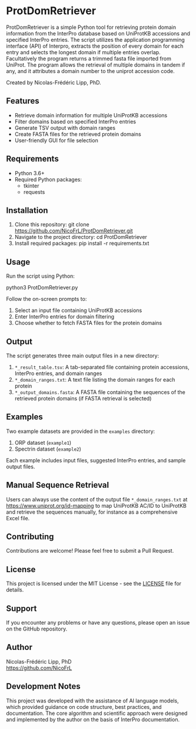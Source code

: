 # ProtDomRetriever

ProtDomRetriever is a simple Python tool for retrieving protein domain information from the InterPro database based on UniProtKB accessions and specified InterPro entries. The script utilizes the application programming interface (API) of Interpro, extracts the position of every domain for each entry and selects the longest domain if multiple entries overlap. Facultatively the program returns a trimmed fasta file imported from UniProt. The program allows the retrieval of multiple domains in tandem if any, and it attributes a domain number to the uniprot accession code.

Created by Nicolas-Frédéric Lipp, PhD.


## Features

- Retrieve domain information for multiple UniProtKB accessions
- Filter domains based on specified InterPro entries
- Generate TSV output with domain ranges
- Create FASTA files for the retrieved protein domains
- User-friendly GUI for file selection

## Requirements

- Python 3.6+
- Required Python packages:
  - tkinter
  - requests

## Installation

1. Clone this repository:
   git clone https://github.com/NicoFrL/ProtDomRetriever.git
2. Navigate to the project directory:
   cd ProtDomRetriever
3. Install required packages:
   pip install -r requirements.txt

## Usage

Run the script using Python:

python3 ProtDomRetriever.py

Follow the on-screen prompts to:
1. Select an input file containing UniProtKB accessions
2. Enter InterPro entries for domain filtering
3. Choose whether to fetch FASTA files for the protein domains

## Output

The script generates three main output files in a new directory:

1. `*_result_table.tsv`: A tab-separated file containing protein accessions, InterPro entries, and domain ranges
2. `*_domain_ranges.txt`: A text file listing the domain ranges for each protein
3. `*_output_domains.fasta`: A FASTA file containing the sequences of the retrieved protein domains (if FASTA retrieval is selected)

## Examples

Two example datasets are provided in the `examples` directory:

1. ORP dataset (`example1`)
2. Spectrin dataset (`example2`)

Each example includes input files, suggested InterPro entries, and sample output files.

## Manual Sequence Retrieval

Users can always use the content of the output file `*_domain_ranges.txt` at https://www.uniprot.org/id-mapping to map UniProtKB AC/ID to UniProtKB and retrieve the sequences manually, for instance as a comprehensive Excel file.

## Contributing

Contributions are welcome! Please feel free to submit a Pull Request.

## License

This project is licensed under the MIT License - see the [LICENSE](LICENSE) file for details.

## Support

If you encounter any problems or have any questions, please open an issue on the GitHub repository.

## Author

Nicolas-Frédéric Lipp, PhD  
https://github.com/NicoFrL

## Development Notes
This project was developed with the assistance of AI language models, which provided guidance on code structure, best practices, and documentation. The core algorithm and scientific approach were designed and implemented by the author on the basis of InterPro documentation.

